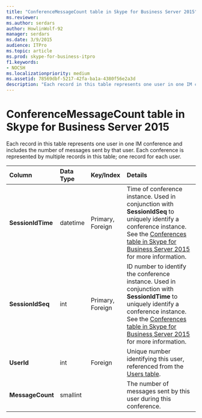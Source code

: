 ```yaml
---
title: "ConferenceMessageCount table in Skype for Business Server 2015"
ms.reviewer: 
ms.author: serdars
author: HowlinWolf-92
manager: serdars
ms.date: 3/9/2015
audience: ITPro
ms.topic: article
ms.prod: skype-for-business-itpro
f1.keywords:
- NOCSH
ms.localizationpriority: medium
ms.assetid: 78569dbf-5217-42fa-ba1a-4380f56e2a3d
description: "Each record in this table represents one user in one IM conference and includes the number of messages sent by that user. Each conference is represented by multiple records in this table; one record for each user."
---
```


# ConferenceMessageCount table in Skype for Business Server 2015
 
Each record in this table represents one user in one IM conference and includes the number of messages sent by that user. Each conference is represented by multiple records in this table; one record for each user.
  
|**Column**|**Data Type**|**Key/Index**|**Details**|
|:-----|:-----|:-----|:-----|
|**SessionIdTime** <br/> |datetime  <br/> |Primary, Foreign  <br/> |Time of conference instance. Used in conjunction with **SessionIdSeq** to uniquely identify a conference instance. See the [Conferences table in Skype for Business Server 2015](conferences.md) for more information. <br/> |
|**SessionIdSeq** <br/> |int  <br/> |Primary, Foreign  <br/> |ID number to identify the conference instance. Used in conjunction with **SessionIdTime** to uniquely identify a conference instance. See the [Conferences table in Skype for Business Server 2015](conferences.md) for more information. <br/> |
|**UserId** <br/> |int  <br/> |Foreign  <br/> |Unique number identifying this user, referenced from the [Users table](users.md).  <br/> |
|**MessageCount** <br/> |smallint  <br/> | <br/> |The number of messages sent by this user during this conference.  <br/> |
   

